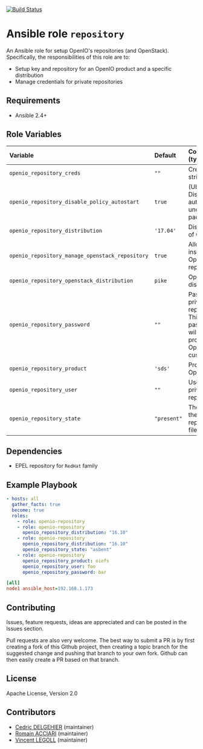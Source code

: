 [![Build Status](https://travis-ci.org/open-io/ansible-role-openio-repository.svg?branch=master)](https://travis-ci.org/open-io/ansible-role-openio-repository)
# Ansible role `repository`

An Ansible role for setup OpenIO's repositories (and OpenStack). Specifically, the responsibilities of this role are to:

- Setup key and repository for an OpenIO product and a specific distribution
- Manage credentials for private repositories

## Requirements

- Ansible 2.4+

## Role Variables


| Variable   | Default | Comments (type)  |
| :---       | :---    | :---             |
| `openio_repository_creds` | `""` | Credentials string |
| `openio_repository_disable_policy_autostart` | `true` | (Ubuntu) Disable the autostart of unconfigured packages |
| `openio_repository_distribution` | `'17.04'` | Distribution of OpenIO |
| `openio_repository_manage_openstack_repository` | `true` | Allow the installation of OpenStack's repository |
| `openio_repository_openstack_distribution` | `pike` | OpenStack's distribution |
| `openio_repository_password` | `""` | Password for private repository. This password will be provided to OpenIO's customers |
| `openio_repository_product` | `'sds'` | Product of OpenIO |
| `openio_repository_user` | `""` | User for private repository |
| `openio_repository_state` | `"present"` | The state of the repository file |

## Dependencies

- EPEL repository for `RedHat` family

## Example Playbook

```yaml
- hosts: all
  gather_facts: true
  become: true
  roles:
    - role: openio-repository
    - role: openio-repository
      openio_repository_distribution: "16.10"
    - role: openio-repository
      openio_repository_distribution: "16.10"
      openio_repository_state: "asbent"
    - role: openio-repository
      openio_repository_product: oiofs
      openio_repository_user: foo
      openio_repository_password: bar

```


```ini
[all]
node1 ansible_host=192.168.1.173
```

## Contributing

Issues, feature requests, ideas are appreciated and can be posted in the Issues section.

Pull requests are also very welcome.
The best way to submit a PR is by first creating a fork of this Github project, then creating a topic branch for the suggested change and pushing that branch to your own fork.
Github can then easily create a PR based on that branch.

## License

Apache License, Version 2.0

## Contributors

- [Cedric DELGEHIER](https://github.com/cdelgehier) (maintainer)
- [Romain ACCIARI](https://github.com/racciari) (maintainer)
- [Vincent LEGOLL](https://github.com/vincent-legoll) (maintainer)
